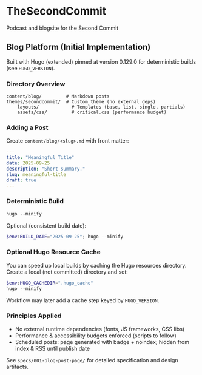 # TheSecondCommit
Podcast and blogsite for the Second Commit

## Blog Platform (Initial Implementation)
Built with Hugo (extended) pinned at version 0.129.0 for deterministic builds (see `HUGO_VERSION`).

### Directory Overview
```
content/blog/         # Markdown posts
themes/secondcommit/  # Custom theme (no external deps)
	layouts/            # Templates (base, list, single, partials)
	assets/css/         # critical.css (performance budget)
```

### Adding a Post
Create `content/blog/<slug>.md` with front matter:
```yaml
---
title: "Meaningful Title"
date: 2025-09-25
description: "Short summary."
slug: meaningful-title
draft: true
---
```

### Deterministic Build
```powershell
hugo --minify
```
Optional (consistent build date):
```powershell
$env:BUILD_DATE="2025-09-25"; hugo --minify
```

### Optional Hugo Resource Cache
You can speed up local builds by caching the Hugo resources directory. Create a local (not committed) directory and set:
```powershell
$env:HUGO_CACHEDIR=".hugo_cache"
hugo --minify
```
Workflow may later add a cache step keyed by `HUGO_VERSION`.

### Principles Applied
- No external runtime dependencies (fonts, JS frameworks, CSS libs)
- Performance & accessibility budgets enforced (scripts to follow)
- Scheduled posts: page generated with badge + noindex; hidden from index & RSS until publish date

See `specs/001-blog-post-page/` for detailed specification and design artifacts.
